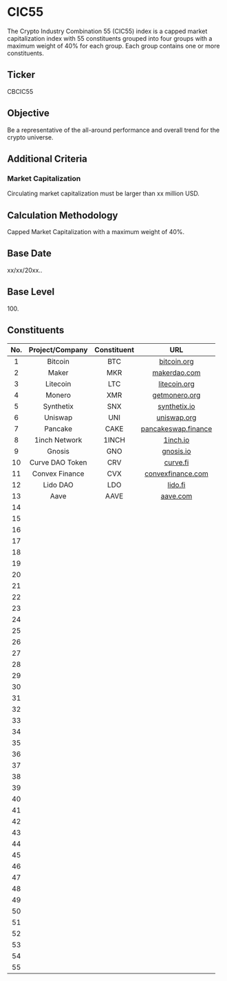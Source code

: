 # CIC55

The Crypto Industry Combination 55 (CIC55) index is a capped market capitalization index with 55 constituents grouped into four groups with a maximum weight of 40% for each group. Each group contains one or more constituents.

## Ticker

CBCIC55

## Objective

Be a representative of the all-around performance and overall trend for the crypto universe.

## Additional Criteria

### Market Capitalization

Circulating market capitalization must be larger than xx million USD.

## Calculation Methodology

Capped Market Capitalization with a maximum weight of 40%.

## Base Date

xx/xx/20xx..

## Base Level

100\.

## Constituents

| No. | Project/Company | Constituent |                         URL                         |
| :-: | :-------------: | :---------: | :-------------------------------------------------: |
|  1  |     Bitcoin     |     BTC     |        [bitcoin.org](https://bitcoin.org/en/)       |
|  2  |      Maker      |     MKR     |        [makerdao.com](https://makerdao.com/)        |
|  3  |     Litecoin    |     LTC     |        [litecoin.org](https://litecoin.org/)        |
|  4  |      Monero     |     XMR     |     [getmonero.org](https://www.getmonero.org/)     |
|  5  |    Synthetix    |     SNX     |        [synthetix.io](https://synthetix.io/)        |
|  6  |     Uniswap     |     UNI     |         [uniswap.org](https://uniswap.org/)         |
|  7  |     Pancake     |     CAKE    | [pancakeswap.finance](https://pancakeswap.finance/) |
|  8  |  1inch Network  |    1INCH    |            [1inch.io](https://1inch.io/)            |
|  9  |      Gnosis     |     GNO     |           [gnosis.io](https://gnosis.io/)           |
|  10 | Curve DAO Token |     CRV     |            [curve.fi](https://curve.fi/)            |
|  11 |  Convex Finance |     CVX     | [convexfinance.com](https://www.convexfinance.com/) |
|  12 |     Lido DAO    |     LDO     |             [lido.fi](https://lido.fi/)             |
|  13 |       Aave      |     AAVE    |            [aave.com](https://aave.com/)            |
|  14 |                 |             |                                                     |
|  15 |                 |             |                                                     |
|  16 |                 |             |                                                     |
|  17 |                 |             |                                                     |
|  18 |                 |             |                                                     |
|  19 |                 |             |                                                     |
|  20 |                 |             |                                                     |
|  21 |                 |             |                                                     |
|  22 |                 |             |                                                     |
|  23 |                 |             |                                                     |
|  24 |                 |             |                                                     |
|  25 |                 |             |                                                     |
|  26 |                 |             |                                                     |
|  27 |                 |             |                                                     |
|  28 |                 |             |                                                     |
|  29 |                 |             |                                                     |
|  30 |                 |             |                                                     |
|  31 |                 |             |                                                     |
|  32 |                 |             |                                                     |
|  33 |                 |             |                                                     |
|  34 |                 |             |                                                     |
|  35 |                 |             |                                                     |
|  36 |                 |             |                                                     |
|  37 |                 |             |                                                     |
|  38 |                 |             |                                                     |
|  39 |                 |             |                                                     |
|  40 |                 |             |                                                     |
|  41 |                 |             |                                                     |
|  42 |                 |             |                                                     |
|  43 |                 |             |                                                     |
|  44 |                 |             |                                                     |
|  45 |                 |             |                                                     |
|  46 |                 |             |                                                     |
|  47 |                 |             |                                                     |
|  48 |                 |             |                                                     |
|  49 |                 |             |                                                     |
|  50 |                 |             |                                                     |
|  51 |                 |             |                                                     |
|  52 |                 |             |                                                     |
|  53 |                 |             |                                                     |
|  54 |                 |             |                                                     |
|  55 |                 |             |                                                     |

